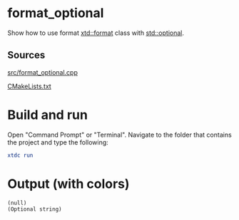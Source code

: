 # format_optional

Show how to use format [xtd::format](https://codedocs.xyz/gammasoft71/xtd/_format_page.html) class with [std::optional](https://en.cppreference.com/w/cpp/utility/optional).

## Sources

[src/format_optional.cpp](src/format_optional.cpp)

[CMakeLists.txt](CMakeLists.txt)

# Build and run

Open "Command Prompt" or "Terminal". Navigate to the folder that contains the project and type the following:

```cmake
xtdc run
```

# Output (with colors)

```
(null)
(Optional string)
```

